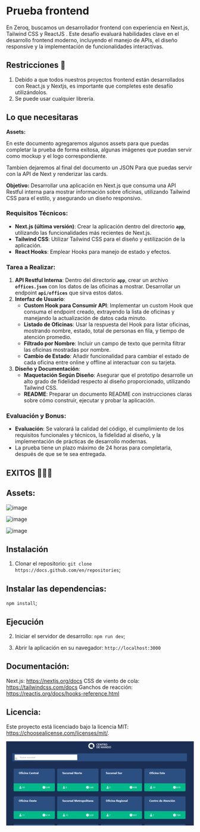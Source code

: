 # Prueba frontend

En Zeroq, buscamos un desarrollador frontend con experiencia en Next.js, Tailwind CSS y ReactJS . Este desafío evaluará habilidades clave en el desarrollo frontend moderno, incluyendo el manejo de APIs, el diseño responsive y la implementación de funcionalidades interactivas.

## Restricciones 👀

1. Debido a que todos nuestros proyectos frontend están desarrollados con React.js y Nextjs, es importante que completes este desafío utilizándolos.
2. Se puede usar cualquier librería.

## Lo que necesitaras

**Assets:**

En este documento agregaremos algunos assets para que puedas completar la prueba de forma exitosa, algunas imágenes que puedan servir como mockup y el logo correspondiente.

Tambien dejaremos al final del documento un JSON Para que puedas servir con la API de Next y renderizar las cards.

**Objetivo:** Desarrollar una aplicación en Next.js que consuma una API Restful interna para mostrar información sobre oficinas, utilizando Tailwind CSS para el estilo, y asegurando un diseño responsivo.

### Requisitos Técnicos:

- **Next.js (última versión)**: Crear la aplicación dentro del directorio **`app`**, utilizando las funcionalidades más recientes de Next.js.
- **Tailwind CSS**: Utilizar Tailwind CSS para el diseño y estilización de la aplicación.
- **React Hooks**: Emplear Hooks para manejo de estado y efectos.

### Tarea a Realizar:

1. **API Restful Interna**: Dentro del directorio **`app`**, crear un archivo **`offices.json`** con los datos de las oficinas a mostrar. Desarrollar un endpoint **`api/offices`** que sirva estos datos.
2. **Interfaz de Usuario**:
    - **Custom Hook para Consumir API**: Implementar un custom Hook que consuma el endpoint creado, extrayendo la lista de oficinas y manejando la actualización de datos cada minuto.
    - **Listado de Oficinas**: Usar la respuesta del Hook para listar oficinas, mostrando nombre, estado, total de personas en fila, y tiempo de atención promedio.
    - **Filtrado por Nombre**: Incluir un campo de texto que permita filtrar las oficinas mostradas por nombre.
    - **Cambio de Estado**: Añadir funcionalidad para cambiar el estado de cada oficina entre online y offline al interactuar con su tarjeta.
3. **Diseño y Documentación**:
    - **Maquetación Según Diseño**: Asegurar que el prototipo desarrolle un alto grado de fidelidad respecto al diseño proporcionado, utilizando Tailwind CSS.
    - **README**: Preparar un documento README con instrucciones claras sobre cómo construir, ejecutar y probar la aplicación.

### Evaluación y Bonus:

- **Evaluación**: Se valorará la calidad del código, el cumplimiento de los requisitos funcionales y técnicos, la fidelidad al diseño, y la implementación de prácticas de desarrollo modernas.
- La prueba tiene un plazo máximo de 24 horas para completarla, después de que se te sea entregada.

## **EXITOS 🚀🚀🚀**

## Assets:

![image](https://github.com/Orliluq/zeroq-prueba/assets/122529721/7722a288-82e9-4856-ac3b-b74233304957)


![image](https://github.com/Orliluq/zeroq-prueba/assets/122529721/dc16a5ae-39b6-4e9f-8084-f393924638e6)

![image](https://github.com/Orliluq/zeroq-prueba/assets/122529721/aa282b67-b9f7-45d2-afa0-1e30e0017418)



## Instalación
1. Clonar el repositorio:
`git clone https://docs.github.com/en/repositories`;

## Instalar las dependencias:
`npm install`;

## Ejecución
2. Iniciar el servidor de desarrollo:
`npm run dev`;

3. Abrir la aplicación en su navegador:
`http://localhost:3000`

## Documentación:
Next.js: https://nextjs.org/docs
CSS de viento de cola: https://tailwindcss.com/docs
Ganchos de reacción: https://reactjs.org/docs/hooks-reference.html

## Licencia: 
Este proyecto está licenciado bajo la licencia MIT: https://choosealicense.com/licenses/mit/.


![Mockup](mockup.png)

